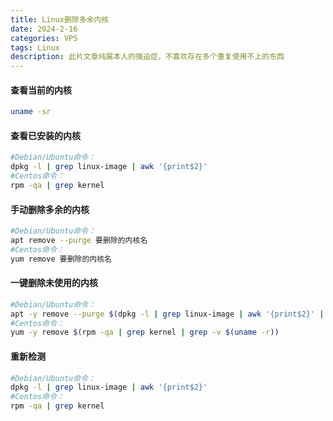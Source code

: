 ```yaml
---
title: Linux删除多余内核
date: 2024-2-16
categories: VPS
tags: Linux
description: 此片文章纯属本人的强迫症，不喜欢存在多个重复使用不上的东西
---
```


#### 查看当前的内核

```bash
uname -sr
```

#### 查看已安装的内核

```bash
#Debian/Ubuntu命令：
dpkg -l | grep linux-image | awk '{print$2}'
#Centos命令：
rpm -qa | grep kernel
```

#### 手动删除多余的内核

```bash
#Debian/Ubuntu命令：
apt remove --purge 要删除的内核名
#Centos命令：
yum remove 要删除的内核名
```

#### 一键删除未使用的内核

```bash
#Debian/Ubuntu命令：
apt -y remove --purge $(dpkg -l | grep linux-image | awk '{print$2}' | grep -v $(uname -r)) 
#Centos命令：
yum -y remove $(rpm -qa | grep kernel | grep -v $(uname -r))
```

#### 重新检测

```bash
#Debian/Ubuntu命令：
dpkg -l | grep linux-image | awk '{print$2}'
#Centos命令：
rpm -qa | grep kernel
```
